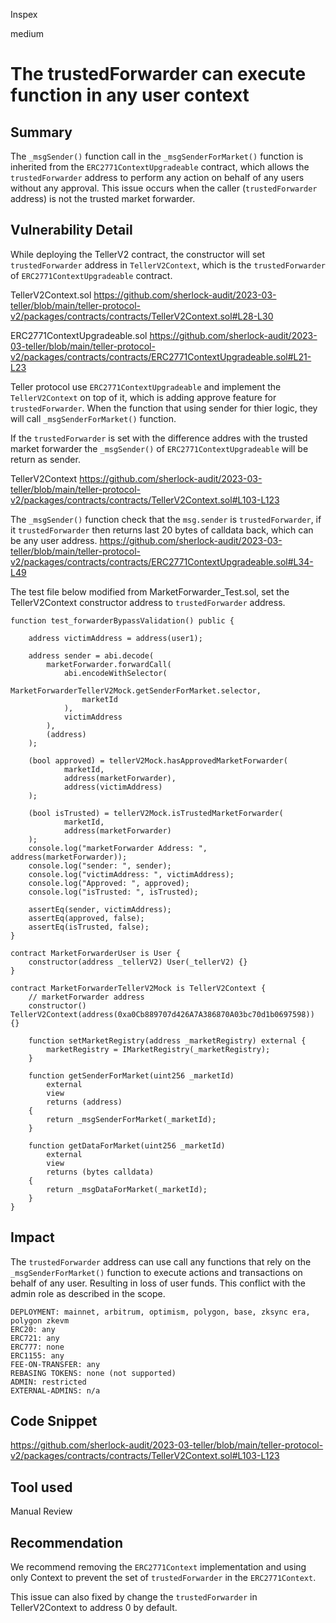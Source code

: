 Inspex

medium

# The trustedForwarder can execute function in any user context


## Summary

The `_msgSender()` function call in the `_msgSenderForMarket()` function is inherited from the `ERC2771ContextUpgradeable` contract, which allows the `trustedForwarder` address to perform any action on behalf of any users without any approval. This issue occurs when the caller (`trustedForwarder` address) is not the trusted market forwarder.

## Vulnerability Detail

While deploying the TellerV2 contract, the constructor will set `trustedForwarder` address in `TellerV2Context`, which is the `trustedForwarder` of `ERC2771ContextUpgradeable` contract.

TellerV2Context.sol
https://github.com/sherlock-audit/2023-03-teller/blob/main/teller-protocol-v2/packages/contracts/contracts/TellerV2Context.sol#L28-L30

ERC2771ContextUpgradeable.sol
https://github.com/sherlock-audit/2023-03-teller/blob/main/teller-protocol-v2/packages/contracts/contracts/ERC2771ContextUpgradeable.sol#L21-L23

Teller protocol use `ERC2771ContextUpgradeable` and implement the `TellerV2Context` on top of it, which is adding approve feature for `trustedForwarder`. When the function that using sender for thier logic, they will call `_msgSenderForMarket()` function. 


If the `trustedForwarder` is set with the difference addres with the trusted market forwarder the `_msgSender()` of `ERC2771ContextUpgradeable` will be return as sender.

TellerV2Context
https://github.com/sherlock-audit/2023-03-teller/blob/main/teller-protocol-v2/packages/contracts/contracts/TellerV2Context.sol#L103-L123

The `_msgSender()` function check that the `msg.sender` is `trustedForwarder`, if it `trustedForwarder` then returns last 20 bytes of calldata back, which can be any user address.
https://github.com/sherlock-audit/2023-03-teller/blob/main/teller-protocol-v2/packages/contracts/contracts/ERC2771ContextUpgradeable.sol#L34-L49

The test file below modified from MarketForwarder_Test.sol, set the TellerV2Context constructor address to `trustedForwarder` address.
```solidity
function test_forwarderBypassValidation() public {

    address victimAddress = address(user1);

    address sender = abi.decode(
        marketForwarder.forwardCall(
            abi.encodeWithSelector(
                MarketForwarderTellerV2Mock.getSenderForMarket.selector,
                marketId
            ),
            victimAddress
        ),
        (address)
    );

    (bool approved) = tellerV2Mock.hasApprovedMarketForwarder(
            marketId,
            address(marketForwarder),
            address(victimAddress)
    );

    (bool isTrusted) = tellerV2Mock.isTrustedMarketForwarder(
            marketId,
            address(marketForwarder)
    );
    console.log("marketForwarder Address: ", address(marketForwarder));
    console.log("sender: ", sender);
    console.log("victimAddress: ", victimAddress);
    console.log("Approved: ", approved);
    console.log("isTrusted: ", isTrusted);

    assertEq(sender, victimAddress);
    assertEq(approved, false);
    assertEq(isTrusted, false);
}

contract MarketForwarderUser is User {
    constructor(address _tellerV2) User(_tellerV2) {}
}

contract MarketForwarderTellerV2Mock is TellerV2Context {
    // marketForwarder address
    constructor() TellerV2Context(address(0xa0Cb889707d426A7A386870A03bc70d1b0697598)) {}

    function setMarketRegistry(address _marketRegistry) external {
        marketRegistry = IMarketRegistry(_marketRegistry);
    }

    function getSenderForMarket(uint256 _marketId)
        external
        view
        returns (address)
    {
        return _msgSenderForMarket(_marketId);
    }

    function getDataForMarket(uint256 _marketId)
        external
        view
        returns (bytes calldata)
    {
        return _msgDataForMarket(_marketId);
    }
}
```


## Impact
The `trustedForwarder` address can use call any functions that rely on the `_msgSenderForMarket()` function to execute actions and transactions on behalf of any user. Resulting in loss of user funds. This conflict with the admin role as described in the scope.

```text
DEPLOYMENT: mainnet, arbitrum, optimism, polygon, base, zksync era, polygon zkevm
ERC20: any
ERC721: any 
ERC777: none
ERC1155: any 
FEE-ON-TRANSFER: any
REBASING TOKENS: none (not supported)
ADMIN: restricted
EXTERNAL-ADMINS: n/a
```

## Code Snippet
https://github.com/sherlock-audit/2023-03-teller/blob/main/teller-protocol-v2/packages/contracts/contracts/TellerV2Context.sol#L103-L123

## Tool used

Manual Review

## Recommendation
We recommend removing the `ERC2771Context` implementation and using only Context to prevent the set of `trustedForwarder` in the `ERC2771Context`.

This issue can also fixed by change the `trustedForwarder` in TellerV2Context to address 0 by default.
